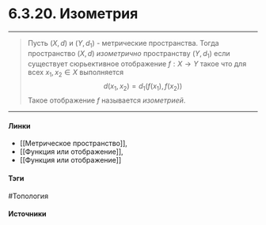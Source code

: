 # 6.3.20. Изометрия
***
>Пусть $(X,d)$ и $(Y,d_{1})$ - метрические пространства. Тогда пространство $(X,d)$ *изометрично* пространству $(Y,d_{1})$ если существует сюрьективное отображение $f:X\to Y$ такое что для всех $x_{1},x_{2}\in X$ выполняется $$d(x_{1},x_{2})=d_{1}(f(x_{1}),f(x_{2}))$$ Такое отображение $f$ называется *изометрией*.

***
#### Линки
- [[Метрическое пространство]],
- [[Функция или отображение]],
- [[Функция или отображение]]
#### Тэги
 #Топология 
#### Источники
